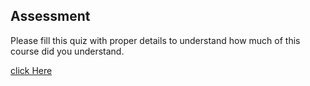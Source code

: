 ## Assessment

Please fill this quiz with proper details to understand how much of this course did you understand.

[click Here]("https://docs.google.com/forms/d/e/1FAIpQLSfopbA8Z-gZH-fbERZADcRwRCGiBSlmCZqIrxvA2U7hx1jdnA/viewform")